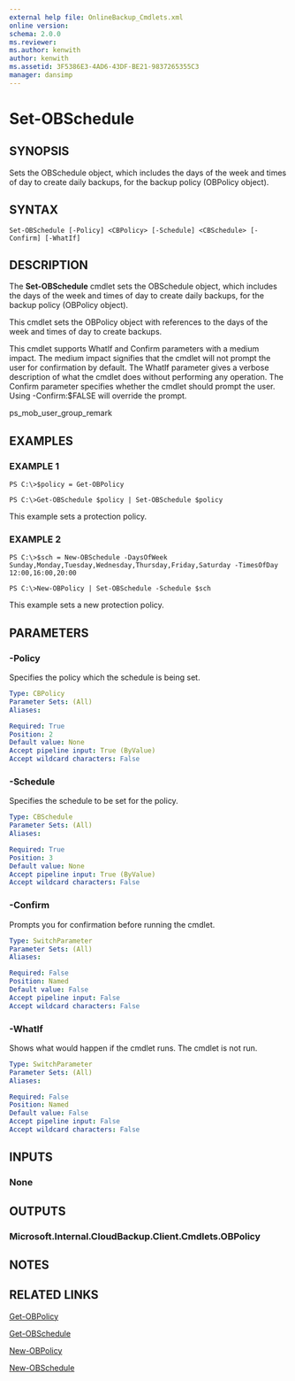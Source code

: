 ```yaml
---
external help file: OnlineBackup_Cmdlets.xml
online version: 
schema: 2.0.0
ms.reviewer:
ms.author: kenwith
author: kenwith
ms.assetid: 3F5386E3-4AD6-43DF-BE21-9837265355C3
manager: dansimp
---
```


# Set-OBSchedule

## SYNOPSIS
Sets the OBSchedule object, which includes the days of the week and times of day to create daily backups, for the backup policy (OBPolicy object).

## SYNTAX

```
Set-OBSchedule [-Policy] <CBPolicy> [-Schedule] <CBSchedule> [-Confirm] [-WhatIf]
```

## DESCRIPTION
The **Set-OBSchedule** cmdlet sets the OBSchedule object, which includes the days of the week and times of day to create daily backups, for the backup policy (OBPolicy object).

This cmdlet sets the OBPolicy object with references to the days of the week and times of day to create backups.

This cmdlet supports WhatIf and Confirm parameters with a medium impact.
The medium impact signifies that the cmdlet will not prompt the user for confirmation by default.
The WhatIf parameter gives a verbose description of what the cmdlet does without performing any operation.
The Confirm parameter specifies whether the cmdlet should prompt the user.
Using -Confirm:$FALSE will override the prompt.

ps_mob_user_group_remark

## EXAMPLES

### EXAMPLE 1
```
PS C:\>$policy = Get-OBPolicy

PS C:\>Get-OBSchedule $policy | Set-OBSchedule $policy
```

This example sets a protection policy.

### EXAMPLE 2
```
PS C:\>$sch = New-OBSchedule -DaysOfWeek Sunday,Monday,Tuesday,Wednesday,Thursday,Friday,Saturday -TimesOfDay 12:00,16:00,20:00

PS C:\>New-OBPolicy | Set-OBSchedule -Schedule $sch
```

This example sets a new protection policy.

## PARAMETERS

### -Policy
Specifies the policy which the schedule is being set.

```yaml
Type: CBPolicy
Parameter Sets: (All)
Aliases: 

Required: True
Position: 2
Default value: None
Accept pipeline input: True (ByValue)
Accept wildcard characters: False
```

### -Schedule
Specifies the schedule to be set for the policy.

```yaml
Type: CBSchedule
Parameter Sets: (All)
Aliases: 

Required: True
Position: 3
Default value: None
Accept pipeline input: True (ByValue)
Accept wildcard characters: False
```

### -Confirm
Prompts you for confirmation before running the cmdlet.

```yaml
Type: SwitchParameter
Parameter Sets: (All)
Aliases: 

Required: False
Position: Named
Default value: False
Accept pipeline input: False
Accept wildcard characters: False
```

### -WhatIf
Shows what would happen if the cmdlet runs.
The cmdlet is not run.

```yaml
Type: SwitchParameter
Parameter Sets: (All)
Aliases: 

Required: False
Position: Named
Default value: False
Accept pipeline input: False
Accept wildcard characters: False
```

## INPUTS

### None

## OUTPUTS

### Microsoft.Internal.CloudBackup.Client.Cmdlets.OBPolicy

## NOTES

## RELATED LINKS

[Get-OBPolicy](./Get-OBPolicy.md)

[Get-OBSchedule](./Get-OBSchedule.md)

[New-OBPolicy](./New-OBPolicy.md)

[New-OBSchedule](./New-OBSchedule.md)
